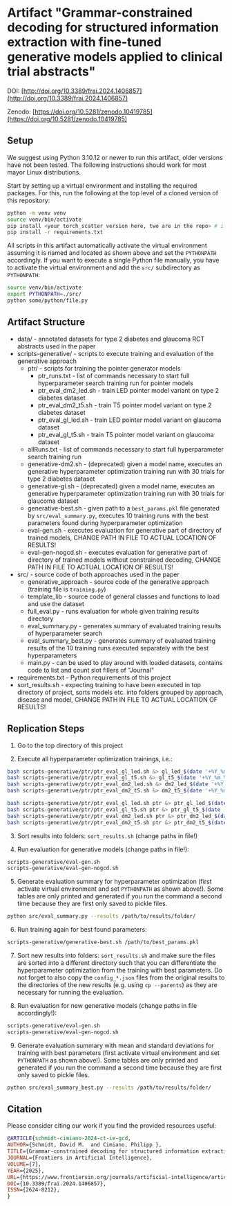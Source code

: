 # Artifact "Grammar-constrained decoding for structured information extraction with fine-tuned generative models applied to clinical trial abstracts"

DOI: [http://doi.org/10.3389/frai.2024.1406857](http://doi.org/10.3389/frai.2024.1406857)

Zenodo: [https://doi.org/10.5281/zenodo.10419785](https://doi.org/10.5281/zenodo.10419785)

## Setup

We suggest using Python 3.10.12 or newer to run this artifact, older versions have not been tested. The following instructions should work for most mayor Linux distributions.

Start by setting up a virtual environment and installing the required packages. For this, run the following at the top level of a cloned version of this repository:

```bash
python -m venv venv
source venv/bin/activate
pip install <your torch_scatter version here, two are in the repo> # if automatic installation via pip fails
pip install -r requirements.txt
```

All scripts in this artifact automatically activate the virtual environment assuming it is named and located as shown above and set the `PYTHONPATH` accordingly. If you want to execute a single Python file manually, you have to activate the virtual environment and add the `src/` subdirectory as `PYTHONPATH`:

```bash
source venv/bin/activate
export PYTHONPATH=./src/
python some/python/file.py
```

## Artifact Structure

* data/ - annotated datasets for type 2 diabetes and glaucoma RCT abstracts used in the paper
* scripts-generative/ - scripts to execute training and evaluation of the generative approach
    * ptr/ - scripts for training the pointer generator models
      * ptr_runs.txt - list of commands necessary to start full hyperparameter search training run for pointer models
      * ptr_eval_dm2_led.sh - train LED pointer model variant on type 2 diabetes dataset
      * ptr_eval_dm2_t5.sh - train T5 pointer model variant on type 2 diabetes dataset
      * ptr_eval_gl_led.sh - train LED pointer model variant on glaucoma dataset
      * ptr_eval_gl_t5.sh  - train T5 pointer model variant on glaucoma dataset
    * allRuns.txt - list of commands necessary to start full hyperparameter search training run
    * generative-dm2.sh - (deprecated) given a model name, executes an generative hyperparameter optimization training run with 30 trials for type 2 diabetes dataset
    * generative-gl.sh - (deprecated) given a model name, executes an generative hyperparameter optimization training run with 30 trials for glaucoma dataset
    * generative-best.sh - given path to a `best_params.pkl` file generated by `src/eval_summary.py`, executes 10 training runs with the best parameters found during hyperparameter optimization
    * eval-gen.sh - executes evaluation for generative part of directory of trained models, CHANGE PATH IN FILE TO ACTUAL LOCATION OF RESULTS!
    * eval-gen-nogcd.sh - executes evaluation for generative part of directory of trained models without constrained decoding, CHANGE PATH IN FILE TO ACTUAL LOCATION OF RESULTS!
* src/ - source code of both approaches used in the paper
    * generative_approach - source code of the generative approach (training file is `training.py`)
    * template_lib - source code of general classes and functions to load and use the dataset
    * full_eval.py - runs evaluation for whole given training results directory
    * eval_summary.py - generates summary of evaluated training results of hyperparameter search
    * eval_summary_best.py - generates summary of evaluated training results of the 10 training runs executed separately with the best hyperparameters
    * main.py - can be used to play around with loaded datasets, contains code to list and count slot fillers of "Journal"
* requirements.txt - Python requirements of this project
* sort_results.sh - expecting training to have been executed in top directory of project, sorts models etc. into folders grouped by approach, disease and model, CHANGE PATH IN FILE TO ACTUAL LOCATION OF RESULTS!

## Replication Steps

1. Go to the top directory of this project

2. Execute all hyperparameter optimization trainings, i.e.:
```bash
bash scripts-generative/ptr/ptr_eval_gl_led.sh &> gl_led_$(date '+%Y_%m_%d').txt
bash scripts-generative/ptr/ptr_eval_gl_t5.sh &> gl_t5_$(date '+%Y_%m_%d').txt
bash scripts-generative/ptr/ptr_eval_dm2_led.sh &> dm2_led_$(date '+%Y_%m_%d').txt
bash scripts-generative/ptr/ptr_eval_dm2_t5.sh &> dm2_t5_$(date '+%Y_%m_%d').txt

bash scripts-generative/ptr/ptr_eval_gl_led.sh ptr &> ptr_gl_led_$(date '+%Y_%m_%d').txt
bash scripts-generative/ptr/ptr_eval_gl_t5.sh ptr &> ptr_gl_t5_$(date '+%Y_%m_%d').txt
bash scripts-generative/ptr/ptr_eval_dm2_led.sh ptr &> ptr_dm2_led_$(date '+%Y_%m_%d').txt
bash scripts-generative/ptr/ptr_eval_dm2_t5.sh ptr &> ptr_dm2_t5_$(date '+%Y_%m_%d').txt
```

3. Sort results into folders: `sort_results.sh` (change paths in file!)

4. Run evaluation for generative models (change paths in file!):
```bash
scripts-generative/eval-gen.sh
scripts-generative/eval-gen-nogcd.sh
```

5. Generate evaluation summary for hyperparameter optimization (first activate virtual environment and set `PYTHONPATH` as shown above!). Some tables are only printed and generated if you run the command a second time because they are first only saved to pickle files.
```bash
python src/eval_summary.py --results /path/to/results/folder/ 
```

6. Run training again for best found parameters:
```bash
scripts-generative/generative-best.sh /path/to/best_params.pkl
```

7. Sort new results into folders: `sort_results.sh` and make sure the files are sorted into a different directory such that you can differentiate the hyperparameter optimization from the training with best parameters. Do not forget to also copy the `config_*.json` files from the original results to the directories of the new results (e.g. using `cp --parents`) as they are necessary for running the evaluation.

8. Run evaluation for new generative models (change paths in file accordingly!):
```bash
scripts-generative/eval-gen.sh
scripts-generative/eval-gen-nogcd.sh
```

9. Generate evaluation summary with mean and standard deviations for training with best parameters (first activate virtual environment and set `PYTHONPATH` as shown above!). Some tables are only printed and generated if you run the command a second time because they are first only saved to pickle files.
```bash
python src/eval_summary_best.py --results /path/to/results/folder/ 
```



## Citation

Please consider citing our work if you find the provided resources useful:

```bibtex
@ARTICLE{schmidt-cimiano-2024-ct-ie-gcd,
AUTHOR={Schmidt, David M.  and Cimiano, Philipp },
TITLE={Grammar-constrained decoding for structured information extraction with fine-tuned generative models applied to clinical trial abstracts},
JOURNAL={Frontiers in Artificial Intelligence},
VOLUME={7},
YEAR={2025},
URL={https://www.frontiersin.org/journals/artificial-intelligence/articles/10.3389/frai.2024.1406857},
DOI={10.3389/frai.2024.1406857},
ISSN={2624-8212},
}
```
